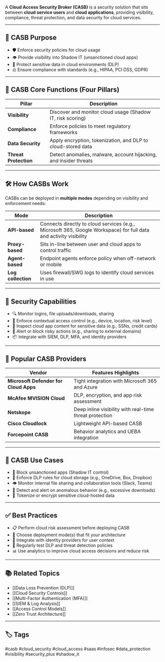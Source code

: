 A **Cloud Access Security Broker (CASB)** is a security solution that sits between **cloud service users** and **cloud applications**, providing visibility, compliance, threat protection, and data security for cloud services.

---

## 🎯 CASB Purpose

- 🛡️ Enforce security policies for cloud usage
- 👁️ Provide visibility into Shadow IT (unsanctioned cloud apps)
- 🔐 Protect sensitive data in cloud environments (DLP)
- ⚖️ Ensure compliance with standards (e.g., HIPAA, PCI DSS, GDPR)

---

## 🧱 CASB Core Functions (Four Pillars)

| Pillar             | Description                                                        |
|--------------------|--------------------------------------------------------------------|
| **Visibility**       | Discover and monitor cloud usage (Shadow IT, risk scoring)         |
| **Compliance**       | Enforce policies to meet regulatory frameworks                     |
| **Data Security**    | Apply encryption, tokenization, and DLP to cloud-stored data       |
| **Threat Protection**| Detect anomalies, malware, account hijacking, and insider threats  |

---

## 🛠 How CASBs Work

CASBs can be deployed in **multiple modes** depending on visibility and enforcement needs:

| Mode              | Description                                                     |
|-------------------|-----------------------------------------------------------------|
| **API-based**      | Connects directly to cloud services (e.g., Microsoft 365, Google Workspace) for full data and activity visibility |
| **Proxy-based**    | Sits in-line between user and cloud apps to control traffic     |
| **Agent-based**    | Endpoint agents enforce policy when off-network or mobile       |
| **Log collection** | Uses firewall/SWG logs to identify cloud services in use        |

---

## 🔐 Security Capabilities

- 🔍 Monitor logins, file uploads/downloads, sharing
- 🔄 Enforce contextual access control (e.g., device, location, risk level)
- 🧪 Inspect cloud app content for sensitive data (e.g., SSNs, credit cards)
- 🚨 Alert or block risky actions (e.g., sharing to external domains)
- 📦 Integrate with SIEM, DLP, MFA, and identity providers

---

## 🧰 Popular CASB Providers

| Vendor               | Features Highlights                                 |
|----------------------|------------------------------------------------------|
| **Microsoft Defender for Cloud Apps** | Tight integration with Microsoft 365 and Azure |
| **McAfee MVISION Cloud** | DLP, encryption, and app risk assessment          |
| **Netskope**          | Deep inline visibility with real-time threat protection |
| **Cisco Cloudlock**   | Lightweight API-based CASB                         |
| **Forcepoint CASB**   | Behavior analytics and UEBA integration            |

---

## 🧾 CASB Use Cases

- 🚫 Block unsanctioned apps (Shadow IT control)
- 🔐 Enforce DLP rules for cloud storage (e.g., OneDrive, Box, Dropbox)
- 👁️ Monitor internal file sharing and collaboration tools (Slack, Teams)
- 🚨 Detect and alert on anomalous behavior (e.g., excessive downloads)
- 🧬 Tokenize or encrypt sensitive cloud-hosted data

---

## ✅ Best Practices

- 📋 Perform cloud risk assessment before deploying CASB
- 🧠 Choose deployment mode(s) that fit your architecture
- 🔄 Integrate with identity providers for user context
- 🧪 Regularly test DLP and threat detection policies
- 📊 Use analytics to improve cloud access decisions and reduce risk

---

## 📚 Related Topics

- [[Data Loss Prevention (DLP)]]
- [[Cloud Security Controls]]
- [[Multi-Factor Authentication (MFA)]]
- [[SIEM & Log Analysis]]
- [[Access Control Models]]
- [[Zero Trust Architecture]]

---

## 🏷 Tags

#casb #cloud_security #cloud_access #saas #infosec #data_protection #visibility #security_plus #shadow_it
